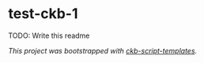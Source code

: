 # test-ckb-1

TODO: Write this readme

*This project was bootstrapped with [ckb-script-templates].*

[ckb-script-templates]: https://github.com/cryptape/ckb-script-templates
